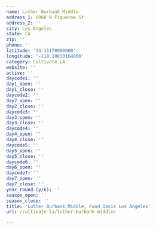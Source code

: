 ```yaml
---
name: Luther Burbank Middle
address_1: 6060 N Figueroa St
address_2: ''
city: Los Angeles
state: CA
zip: ''
phone: ''
latitude: '34.11178990000'
longitude: '-118.18830164000'
category: Cultivate LA
website: ''
active: ''
daycode1: ''
day1_open: ''
day1_close: ''
daycode2: ''
day2_open: ''
day2_close: ''
daycode3: ''
day3_open: ''
day3_close: ''
daycode4: ''
day4_open: ''
day4_close: ''
daycode5: ''
day5_open: ''
day5_close: ''
daycode6: ''
day6_open: ''
daycode7: ''
day7_open: ''
day7_close: ''
year_round (y/n): ''
season_open: ''
season_close: ''
title: 'Luther Burbank Middle, Food Oasis Los Angeles'
uri: /cultivate-la/luther-burbank-middle/

---
```

